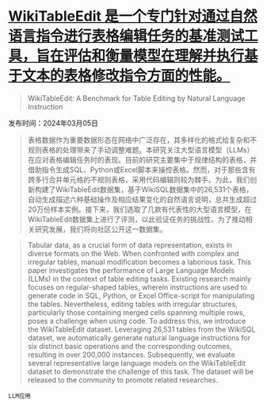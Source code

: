 # [WikiTableEdit 是一个专门针对通过自然语言指令进行表格编辑任务的基准测试工具，旨在评估和衡量模型在理解并执行基于文本的表格修改指令方面的性能。](https://arxiv.org/abs/2403.02962)

> WikiTableEdit: A Benchmark for Table Editing by Natural Language Instruction

发布时间：2024年03月05日

> 表格数据作为重要数据形态在网络中广泛存在，其多样化的格式给复杂和不规则表格的处理带来了手动调整难题。本研究关注大型语言模型（LLMs）在应对表格编辑任务时的表现。目前的研究主要集中于规律结构的表格，并借助指令生成SQL、Python或Excel脚本来操控表格。然而，对于那些含有跨多行合并单元格的不规则表格，采用代码编辑则较为棘手。为此，我们创新构建了WikiTableEdit数据集，基于WikiSQL数据集中的26,531个表格，自动生成描述六种基础操作及相应结果变化的自然语言说明，总共生成超过20万份样本实例。接下来，我们选取了几款有代表性的大型语言模型，在WikiTableEdit数据集上进行了评测，以此验证任务的挑战性。为了推动相关研究发展，我们将向社区公开这一数据集。

> Tabular data, as a crucial form of data representation, exists in diverse formats on the Web. When confronted with complex and irregular tables, manual modification becomes a laborious task. This paper investigates the performance of Large Language Models (LLMs) in the context of table editing tasks. Existing research mainly focuses on regular-shaped tables, wherein instructions are used to generate code in SQL, Python, or Excel Office-script for manipulating the tables. Nevertheless, editing tables with irregular structures, particularly those containing merged cells spanning multiple rows, poses a challenge when using code. To address this, we introduce the WikiTableEdit dataset. Leveraging 26,531 tables from the WikiSQL dataset, we automatically generate natural language instructions for six distinct basic operations and the corresponding outcomes, resulting in over 200,000 instances. Subsequently, we evaluate several representative large language models on the WikiTableEdit dataset to demonstrate the challenge of this task. The dataset will be released to the community to promote related researches.

`LLM应用`
